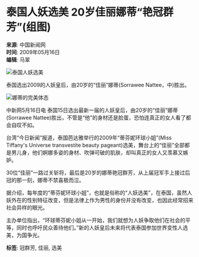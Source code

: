 # 泰国人妖选美 20岁佳丽娜蒂“艳冠群芳”(组图)

**来源**: 中国新闻网  
**时间**: 2009年05月16日  
**编辑**: 马翠  

![泰国人妖选美](http://img.ifeng.com/hres/200905/16/11/375abfad269ba0b6170b963acd64fc96.jpg)

泰国选出2009的人妖皇后，由20岁的“佳丽”娜蒂(Sorrawee Nattee，中)胜出。

![娜蒂的完美体态](http://img.ifeng.com/hres/200905/16/11/4c83231c17ac677554ac4221a0fa50d5.jpg)

中新网5月16日电 泰国15日选出最新一届的人妖皇后，由20岁的“佳丽”娜蒂(Sorrawee Nattee)胜出，不管是“他”的身材还是脸蛋，恐怕连真正的女人看了都会自叹不如。

台湾“今日新闻”报道，泰国芭达雅举行的2009年“蒂芬妮环球小姐”(Miss Tiffany's Universe transvestite beauty pageant)选美，舞台上的“佳丽”全部都是男儿身，他们婀娜多姿的身材、吹弹可破的肌肤，却叫真正的女人又羡慕又嫉妒。

30位“佳丽”一路过关斩将，最后是20岁的娜蒂艳冠群芳，从上届冠军手上接过后冠的那一刻，娜蒂不禁喜极而泣。

据介绍，每年度的“蒂芬妮环球小姐”，也就是俗称的“人妖选美”，在泰国，虽然人妖外在的性别特征改变，但是法律上作为男性的身份并没有改变，也因此经常招来社会异样的眼光。

主办单位指出，“环球蒂芬妮小姐从一开始，我们就想为人妖争取他们在社会的平等，同时也呼吁民众善待他们。”新的人妖皇后未来将代表泰国参加世界变性人选美，为国争光。

**标签**: 冠群芳, 佳丽, 选美
<!-- tcd_original_link https://news.ifeng.com/world/200905/0516_16_1160665.shtml -->
